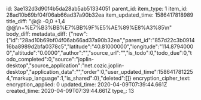 id: 3ae132d3d90f4b5da28ab5ab51334051
parent_id: 
item_type: 1
item_id: 28ad10b69bf04f06ab66ad37a90b32ea
item_updated_time: 1586417818989
title_diff: "@@ -0,0 +1,4 @@\n+%E7%B3%BB%E7%BB%9F%E5%AE%89%E8%A3%85\n"
body_diff: 
metadata_diff: {"new":{"id":"28ad10b69bf04f06ab66ad37a90b32ea","parent_id":"857d22c3b091416ba8989d2bfa0378c5","latitude":"40.81000000","longitude":"114.87940000","altitude":"0.0000","author":"","source_url":"","is_todo":0,"todo_due":0,"todo_completed":0,"source":"joplin-desktop","source_application":"net.cozic.joplin-desktop","application_data":"","order":0,"user_updated_time":1586417812254,"markup_language":1,"is_shared":0},"deleted":[]}
encryption_cipher_text: 
encryption_applied: 0
updated_time: 2020-04-09T07:39:44.661Z
created_time: 2020-04-09T07:39:44.661Z
type_: 13